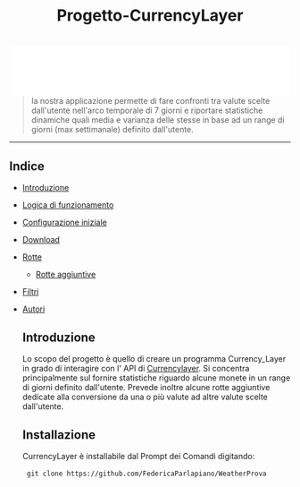 <h1 align="center"> Progetto-CurrencyLayer</h1>
<h1 align="center"> <img src="currencylayer_logo.png"
  width=auto
  height=auto
  style="float:left;"> 
      </h1>
      
>la nostra applicazione permette di fare  confronti tra valute scelte dall'utente nell'arco temporale di 7 giorni e riportare statistiche dinamiche quali media e varianza delle stesse in base ad un range di giorni (max settimanale) definito dall'utente.
  ***
  
  ## Indice
  * [Introduzione](#introduzione)

* [Logica di funzionamento](#logica-di-funzionamento)

* [Configurazione iniziale](#configurazione-iniziale)

* [Download](#download)

* [Rotte](#rotte)
   * [Rotte aggiuntive](#rotte-aggiuntive)

* [Filtri](#filtri)

* [Autori](#autori)


  ## Introduzione
  <a align="center">Lo scopo del progetto è quello di creare un programma Currency_Layer in grado di interagire con l' API di  <a href="https://currencylayer.com/"        target="_blank">Currencylayer</a>.
  Si concentra principalmente sul fornire statistiche riguardo alcune monete in un range di giorni definito dall'utente. 
  Prevede inoltre alcune rotte aggiuntive dedicate alla conversione da una o più valute ad altre valute  scelte dall'utente.</a>
  
  ## Installazione
    <a align="center">CurrencyLayer è installabile dal Prompt dei Comandi digitando:  
  ```
  git clone https://github.com/FedericaParlapiano/WeatherProva     
  ```
  
  </a>
  



